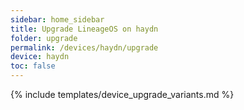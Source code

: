 ```yaml
---
sidebar: home_sidebar
title: Upgrade LineageOS on haydn
folder: upgrade
permalink: /devices/haydn/upgrade
device: haydn
toc: false
---
```

{% include templates/device_upgrade_variants.md %}
